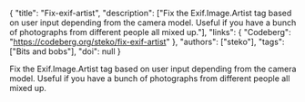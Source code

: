 {
  "title": "Fix-exif-artist",
  "description": ["Fix the Exif.Image.Artist tag based on user input depending from the camera model. Useful if you have a bunch of photographs from different people all mixed up."],
  "links": {
    "Codeberg": "https://codeberg.org/steko/fix-exif-artist"
  },
  "authors": ["steko"],
  "tags": ["Bits and bobs"],
  "doi": null
}

<!-- Generated by csv2md.R – do not edit by hand -->

Fix the Exif.Image.Artist tag based on user input depending from the camera model. Useful if you have a bunch of photographs from different people all mixed up.